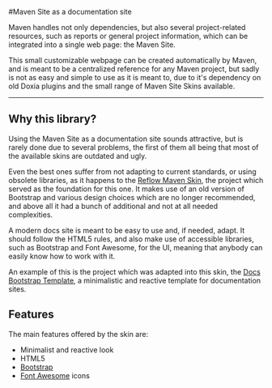 #Maven Site as a documentation site

Maven handles not only dependencies, but also several project-related resources, such as reports or general project information, which can be integrated into a single web page: the Maven Site.

This small customizable webpage can be created automatically by Maven, and is meant to be a centralized reference for any Maven project, but sadly is not as easy and simple to use as it is meant to, due to it's dependency on old Doxia plugins and the small range of Maven Site Skins available.

---

## Why this library?

Using the Maven Site as a documentation site sounds attractive, but is rarely done due to several problems, the first of them all being that most of the available skins are outdated and ugly.

Even the best ones suffer from not adapting to current standards, or using obsolete libraries, as it happens to the [Reflow Maven Skin][reflow], the project which served as the foundation for this one. It makes use of an old version of Bootstrap and various design choices which are no longer recommended, and above all it had a bunch of additional and not at all needed complexities.

A modern docs site is meant to be easy to use and, if needed, adapt. It should follow the HTML5 rules, and also make use of accessible libraries, such as Bootstrap and Font Awesome, for the UI, meaning that anybody can easily know how to work with it.

An example of this is the project which was adapted into this skin, the [Docs Bootstrap Template][docs_template], a minimalistic and reactive template for documentation sites.

## Features

The main features offered by the skin are:

- Minimalist and reactive look
- HTML5
- [Bootstrap][bootstrap]
- [Font Awesome][font_awesome] icons

[bootstrap]: http://getbootstrap.com/
[docs_template]: https://github.com/Bernardo-MG/docs-bootstrap-template
[font_awesome]: https://fortawesome.github.io/Font-Awesome/
[reflow]: http://andriusvelykis.github.io/reflow-maven-skin/